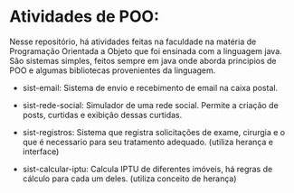 # Atividades de POO:

Nesse repositório, há atividades feitas na faculdade na matéria de Programação Orientada a Objeto que foi ensinada com a linguagem java. São sistemas simples, feitos sempre em java onde aborda principios de POO e algumas bibliotecas provenientes da linguagem.

- sist-email: Sistema de envio e recebimento de email na caixa postal.

- sist-rede-social: Simulador de uma rede social. Permite a criação de posts, curtidas e exibição dessas curtidas.

- sist-registros: Sistema que registra solicitações de exame, cirurgia e o que é necessario para seu tratamento adequado. (utiliza herança e interface)

- sist-calcular-iptu: Calcula IPTU de diferentes imóveis, há regras de cálculo para cada um deles. (utiliza conceito de herança)

